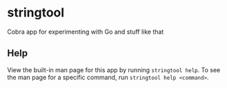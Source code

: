 # stringtool
Cobra app for experimenting with Go and stuff like that

## Help
View the built-in man page for this app by running ```stringtool help```.  To see the man page for a specific command, run ```stringtool help <command>```.
